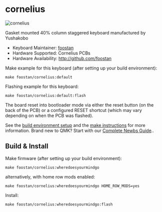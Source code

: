 # cornelius

![cornelius](https://i.imgur.com/kGoUGZgl.jpg)

Gasket mounted 40% column staggered keyboard manufactured by Yushakobo

* Keyboard Maintainer: [foostan](https://github.com/foostan/)
* Hardware Supported: Cornelius PCBs
* Hardware Availability: http://github.com/foostan

Make example for this keyboard (after setting up your build environment):

    make foostan/cornelius:default

Flashing example for this keyboard:

    make foostan/cornelius:default:flash

The board reset into bootloader mode via either the reset button (on the back of the PCB) or a configured RESET shortcut (which may vary depending on when the PCB was flashed).

See the [build environment setup](https://docs.qmk.fm/#/getting_started_build_tools) and the [make instructions](https://docs.qmk.fm/#/getting_started_make_guide) for more information. Brand new to QMK? Start with our [Complete Newbs Guide](https://docs.qmk.fm/#/newbs)..

## Build & Install

Make firmware (after setting up your build environment):

    make foostan/cornelius:wheredoesyourmindgo

alternatively, with home row mods enabled:

    make foostan/cornelius:wheredoesyourmindgo HOME_ROW_MODS=yes

Install:

    make foostan/cornelius:wheredoesyourmindgo:flash
